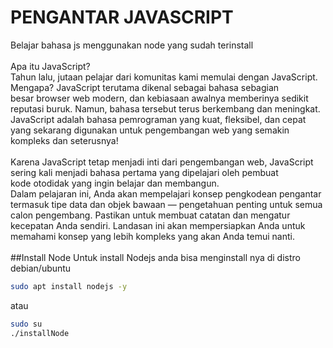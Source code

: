 # PENGANTAR JAVASCRIPT
Belajar bahasa js menggunakan node yang sudah terinstall<br><br>
Apa itu JavaScript?<br>
Tahun lalu, jutaan pelajar dari komunitas kami memulai dengan JavaScript. Mengapa? JavaScript terutama dikenal sebagai bahasa sebagian<br>
besar browser web modern, dan kebiasaan awalnya memberinya sedikit reputasi buruk. Namun, bahasa tersebut terus berkembang dan meningkat.<br>JavaScript adalah bahasa pemrograman yang kuat, fleksibel, dan cepat yang sekarang digunakan untuk pengembangan web yang semakin kompleks dan seterusnya!
<br><br>
Karena JavaScript tetap menjadi inti dari pengembangan web, JavaScript sering kali menjadi bahasa pertama yang dipelajari oleh pembuat<br>
kode otodidak yang ingin belajar dan membangun. <br>
Dalam pelajaran ini, Anda akan mempelajari konsep pengkodean pengantar termasuk tipe data dan objek bawaan — pengetahuan penting untuk semua calon pengembang. Pastikan untuk membuat catatan dan mengatur kecepatan Anda sendiri. Landasan ini akan mempersiapkan Anda untuk memahami konsep yang lebih kompleks yang akan Anda temui nanti.
<br><br>
##Install Node
Untuk install Nodejs anda bisa menginstall nya di distro debian/ubuntu<br>
```bash
sudo apt install nodejs -y
```
atau
```bash
sudo su
./installNode
```